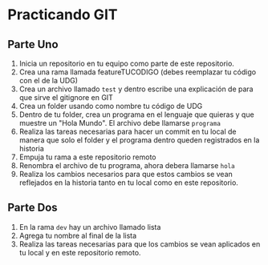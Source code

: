 # Practicando GIT

## Parte Uno
1. Inicia un repositorio en tu equipo como parte de este repositorio.
1. Crea una rama llamada featureTUCODIGO (debes reemplazar tu código con el de la UDG)
1. Crea un archivo llamado `test` y dentro escribe una explicación de para que sirve el gitignore en GIT
1. Crea un folder usando como nombre tu código de UDG
1. Dentro de tu folder, crea un programa en el lenguaje que quieras y que muestre un "Hola Mundo". El archivo debe llamarse `programa`
1. Realiza las tareas necesarias para hacer un commit en tu local de manera que solo el folder y el programa dentro queden registrados en la historia
1. Empuja tu rama a este repositorio remoto
1. Renombra el archivo de tu programa, ahora debera llamarse `hola`
1. Realiza los cambios necesarios para que estos cambios se vean reflejados en la historia tanto en tu local como en este repositorio.

## Parte Dos
1. En la rama `dev` hay un archivo llamado lista
1. Agrega tu nombre al final de la lista
1. Realiza las tareas necesarias para que los cambios se vean aplicados en tu local y en este repositorio remoto.

